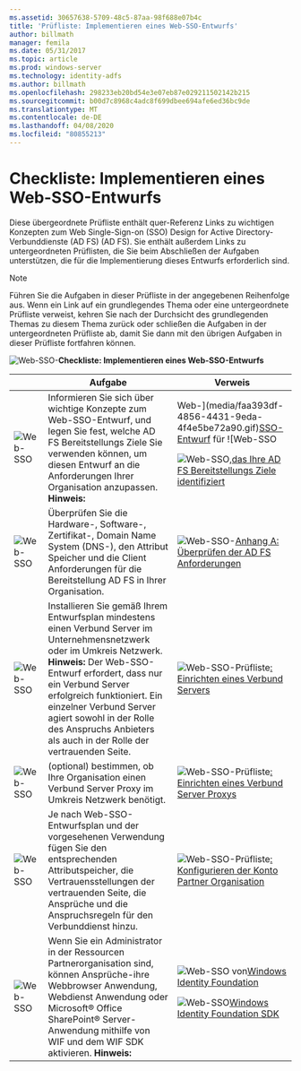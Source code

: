 ```yaml
---
ms.assetid: 30657638-5709-48c5-87aa-98f688e07b4c
title: 'Prüfliste: Implementieren eines Web-SSO-Entwurfs'
author: billmath
manager: femila
ms.date: 05/31/2017
ms.topic: article
ms.prod: windows-server
ms.technology: identity-adfs
ms.author: billmath
ms.openlocfilehash: 298233eb20bd54e3e07eb87e029211502142b215
ms.sourcegitcommit: b00d7c8968c4adc8f699dbee694afe6ed36bc9de
ms.translationtype: MT
ms.contentlocale: de-DE
ms.lasthandoff: 04/08/2020
ms.locfileid: "80855213"
---
```

# <a name="checklist-implementing-a-web-sso-design"></a>Checkliste: Implementieren eines Web-SSO-Entwurfs

Diese übergeordnete Prüfliste enthält quer\-Referenz Links zu wichtigen Konzepten zum Web Single\-Sign\-on \(SSO\) Design for Active Directory-Verbunddienste (AD FS) \(AD FS\). Sie enthält außerdem Links zu untergeordneten Prüflisten, die Sie beim Abschließen der Aufgaben unterstützen, die für die Implementierung dieses Entwurfs erforderlich sind.  
  
> [!NOTE]  
> Führen Sie die Aufgaben in dieser Prüfliste in der angegebenen Reihenfolge aus. Wenn ein Link auf ein grundlegendes Thema oder eine untergeordnete Prüfliste verweist, kehren Sie nach der Durchsicht des grundlegenden Themas zu diesem Thema zurück oder schließen die Aufgaben in der untergeordneten Prüfliste ab, damit Sie dann mit den übrigen Aufgaben in dieser Prüfliste fortfahren können.  
  
![Web-SSO-](media/2b05dce3-938f-4168-9b8f-1f4398cbdb9b.gif)**Checkliste: Implementieren eines Web-SSO-Entwurfs**  
  
||Aufgabe|Verweis|  
|-|--------|-------------|  
|![Web-SSO](media/icon_checkboxo.gif)|Informieren Sie sich über wichtige Konzepte zum Web-SSO-Entwurf, und legen Sie fest, welche AD FS Bereitstellungs Ziele Sie verwenden können, um diesen Entwurf an die Anforderungen Ihrer Organisation anzupassen. **Hinweis:**|Web-](media/faa393df-4856-4431-9eda-4f4e5be72a90.gif)[SSO-Entwurf](https://technet.microsoft.com/library/dd807033.aspx) für ![Web-SSO<p>![Web-SSO,](media/faa393df-4856-4431-9eda-4f4e5be72a90.gif)[das Ihre AD FS Bereitstellungs Ziele identifiziert](https://technet.microsoft.com/library/dd807053.aspx)|  
|![Web-SSO](media/icon_checkboxo.gif)|Überprüfen Sie die Hardware-, Software-, Zertifikat-, Domain Name System \(DNS-\), den Attribut Speicher und die Client Anforderungen für die Bereitstellung AD FS in Ihrer Organisation.|![Web-SSO-](media/faa393df-4856-4431-9eda-4f4e5be72a90.gif)[Anhang A: Überprüfen der AD FS Anforderungen](https://technet.microsoft.com/library/ff678034.aspx)|  
|![Web-SSO](media/icon_checkboxo.gif)|Installieren Sie gemäß Ihrem Entwurfsplan mindestens einen Verbund Server im Unternehmensnetzwerk oder im Umkreis Netzwerk. **Hinweis:** Der Web-SSO-Entwurf erfordert, dass nur ein Verbund Server erfolgreich funktioniert. Ein einzelner Verbund Server agiert sowohl in der Rolle des Anspruchs Anbieters als auch in der Rolle der vertrauenden Seite.|![Web-SSO-Prüfliste](media/bc6cea1a-1c6c-4124-8c8f-1df5adfe8c88.gif)[: Einrichten eines Verbund Servers](Checklist--Setting-Up-a-Federation-Server.md)|  
|![Web-SSO](media/icon_checkboxo.gif)|\(optional\) bestimmen, ob Ihre Organisation einen Verbund Server Proxy im Umkreis Netzwerk benötigt.|![Web-SSO-Prüfliste](media/bc6cea1a-1c6c-4124-8c8f-1df5adfe8c88.gif)[: Einrichten eines Verbund Server Proxys](Checklist--Setting-Up-a-Federation-Server-Proxy.md)|  
|![Web-SSO](media/icon_checkboxo.gif)|Je nach Web-SSO-Entwurfsplan und der vorgesehenen Verwendung fügen Sie den entsprechenden Attributspeicher, die Vertrauensstellungen der vertrauenden Seite, die Ansprüche und die Anspruchsregeln für den Verbunddienst hinzu.|![Web-SSO-Prüfliste](media/bc6cea1a-1c6c-4124-8c8f-1df5adfe8c88.gif)[: Konfigurieren der Konto Partner Organisation](Checklist--Configuring-the-Account-Partner-Organization.md)|  
|![Web-SSO](media/icon_checkboxo.gif)|Wenn Sie ein Administrator in der Ressourcen Partnerorganisation sind, können Ansprüche\-ihre Webbrowser Anwendung, Webdienst Anwendung oder Microsoft&reg; Office SharePoint&reg; Server-Anwendung mithilfe von WIF und dem WIF SDK aktivieren. **Hinweis:**|![Web-SSO von](media/faa393df-4856-4431-9eda-4f4e5be72a90.gif)[Windows Identity Foundation](https://go.microsoft.com/fwlink/?LinkId=122266)<p>![Web-SSO](media/faa393df-4856-4431-9eda-4f4e5be72a90.gif)[Windows Identity Foundation SDK](https://go.microsoft.com/fwlink/?LinkId=122266)| 
